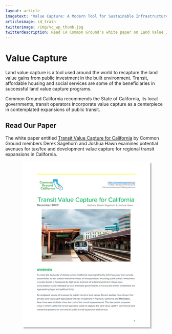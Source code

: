 ```yaml
---
layout: article
imagetext: "Value Capture: A Modern Tool for Sustainable Infrastructure"
articleimage: sd_train
twitterimage: /img/vc_wp_thumb.jpg
twitterdescription: Read CA Common Ground's white paper on Land Value Increment Tax
---
```


# Value Capture

Land value capture is a tool used around the world to recapture the land value
gains from public investment in the built environment. Transit, affordable
housing and social services are some of the beneficiaries in successful land
value capture programs.

Common Ground California recommends the State of California, its local
governments, transit operators incorporate value capture as a centerpiece in
contemplated expansions of public transit.

## Read Our Paper

The white paper entitled [Transit Value Capture for
California](/pdf/2020-12_Transit_Value_Capture.pdf) by Common Ground members
Derek Sagehorn and Joshua Hawn examines potential avenues for tax/fee and
development value capture for regional transit expansions in California.

<a href="/pdf/2020-12_Transit_Value_Capture.pdf">
<img src="/img/vc_wp_thumb.jpg" alt="cover of Value Capture white paper" style="display:block;margin:auto;box-shadow: 5px 5px 3px #5555;max-width:400px"/>
</a>
